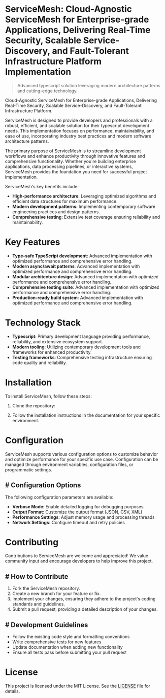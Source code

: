 <!-- fallback_ServiceMesh_20251015195156_95723 -->

# ServiceMesh: Cloud-Agnostic ServiceMesh for Enterprise-grade Applications, Delivering Real-Time Security, Scalable Service-Discovery, and Fault-Tolerant Infrastructure Platform Implementation
> Advanced typescript solution leveraging modern architecture patterns and cutting-edge technology.

Cloud-Agnostic ServiceMesh for Enterprise-grade Applications, Delivering Real-Time Security, Scalable Service-Discovery, and Fault-Tolerant Infrastructure Platform.

ServiceMesh is designed to provide developers and professionals with a robust, efficient, and scalable solution for their typescript development needs. This implementation focuses on performance, maintainability, and ease of use, incorporating industry best practices and modern software architecture patterns.

The primary purpose of ServiceMesh is to streamline development workflows and enhance productivity through innovative features and comprehensive functionality. Whether you're building enterprise applications, data processing pipelines, or interactive systems, ServiceMesh provides the foundation you need for successful project implementation.

ServiceMesh's key benefits include:

* **High-performance architecture**: Leveraging optimized algorithms and efficient data structures for maximum performance.
* **Modern development patterns**: Implementing contemporary software engineering practices and design patterns.
* **Comprehensive testing**: Extensive test coverage ensuring reliability and maintainability.

# Key Features

* **Type-safe TypeScript development**: Advanced implementation with optimized performance and comprehensive error handling.
* **Modern async/await patterns**: Advanced implementation with optimized performance and comprehensive error handling.
* **Modular architecture design**: Advanced implementation with optimized performance and comprehensive error handling.
* **Comprehensive testing suite**: Advanced implementation with optimized performance and comprehensive error handling.
* **Production-ready build system**: Advanced implementation with optimized performance and comprehensive error handling.

# Technology Stack

* **Typescript**: Primary development language providing performance, reliability, and extensive ecosystem support.
* **Modern tooling**: Utilizing contemporary development tools and frameworks for enhanced productivity.
* **Testing frameworks**: Comprehensive testing infrastructure ensuring code quality and reliability.

# Installation

To install ServiceMesh, follow these steps:

1. Clone the repository:


2. Follow the installation instructions in the documentation for your specific environment.

# Configuration

ServiceMesh supports various configuration options to customize behavior and optimize performance for your specific use case. Configuration can be managed through environment variables, configuration files, or programmatic settings.

## # Configuration Options

The following configuration parameters are available:

* **Verbose Mode**: Enable detailed logging for debugging purposes
* **Output Format**: Customize the output format (JSON, CSV, XML)
* **Performance Settings**: Adjust memory usage and processing threads
* **Network Settings**: Configure timeout and retry policies

# Contributing

Contributions to ServiceMesh are welcome and appreciated! We value community input and encourage developers to help improve this project.

## # How to Contribute

1. Fork the ServiceMesh repository.
2. Create a new branch for your feature or fix.
3. Implement your changes, ensuring they adhere to the project's coding standards and guidelines.
4. Submit a pull request, providing a detailed description of your changes.

## # Development Guidelines

* Follow the existing code style and formatting conventions
* Write comprehensive tests for new features
* Update documentation when adding new functionality
* Ensure all tests pass before submitting your pull request

# License

This project is licensed under the MIT License. See the [LICENSE](https://github.com/lisaantal/ServiceMesh/blob/main/LICENSE) file for details.
